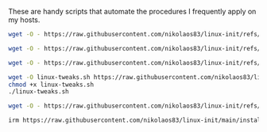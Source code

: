 These are handy scripts that automate the procedures I frequently apply on my hosts.

```bash
wget -O - https://raw.githubusercontent.com/nikolaos83/linux-init/refs/heads/main/debian-stripper.sh | bash
```
```bash
wget -O - https://raw.githubusercontent.com/nikolaos83/linux-init/refs/heads/main/firewall-hardened.sh | bash
```
```bash
wget -O - https://raw.githubusercontent.com/nikolaos83/linux-init/refs/heads/main/init-samba.sh | bash
```
```bash
wget -O linux-tweaks.sh https://raw.githubusercontent.com/nikolaos83/linux-init/refs/heads/main/linux-tweaks.sh
chmod +x linux-tweaks.sh
./linux-tweaks.sh
```
```bash
wget -O - https://raw.githubusercontent.com/nikolaos83/linux-init/refs/heads/main/magicDNS-daemon.sh | bash
```
```bash
irm https://raw.githubusercontent.com/nikolaos83/linux-init/main/install-tailscale-magicdns.ps1 | iex
```
